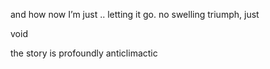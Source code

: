 and how now I’m just .. letting it go. no swelling triumph, just

void

the story is profoundly anticlimactic
